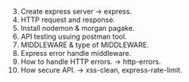 3. Create express server -> express.
4. HTTP request and response.
5. Install nodemon & morgan pagake.
6. API testing usuing postman tool.
7. MIDDLEWARE & type of MIDDLEWARE.
8. Express error handle middleware.
9. How to handle HTTP errors. -> http-errors.
10. How secure API. -> xss-clean, express-rate-limit.